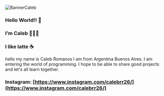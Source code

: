 ![BannerCaleb](https://github.com/CalebRRo/BannerGitHub/assets/105598884/c06d80a3-71ac-4355-becc-d5af47c1587f)

### Hello World!! 👋
### I’m Caleb 👨🏽‍💻
### I like latte ☕


hello my name is Caleb Romanos I am from Argentina Buenos Aires. I am entering the world of programming.
I hope to be able to share good projects and let's all learn together.

### Instagram: [https://www.instagram.com/calebrr26/](https://www.instagram.com/calebrr26/)

<!--
**CalebRRo/CalebRRo** is a ✨ _special_ ✨ repository because its `README.md` (this file) appears on your GitHub profile.

Here are some ideas to get you started:

- 🔭 I’m currently working on ...
- 🌱 I’m currently learning ...
- 👯 I’m looking to collaborate on ...
- 🤔 I’m looking for help with ...
- 💬 Ask me about ...
- 📫 How to reach me: ...
- 😄 Pronouns: ...
- ⚡ Fun fact: ...
-->
